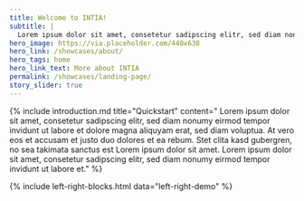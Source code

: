 ```yaml
---
title: Welcome to INTIA!
subtitle: |
  Lorem ipsum dolor sit amet, consetetur sadipscing elitr, sed diam nonumy eirmod tempor invidunt ut labore et dolore magna aliquyam erat, sed diam voluptua. At vero eos et accusam et justo duo dolores et ea rebum.
hero_image: https://via.placeholder.com/440x638
hero_link: /showcases/about/
hero_tags: home
hero_link_text: More about INTIA
permalink: /showcases/landing-page/
story_slider: true
---
```


{% include introduction.md title="Quickstart" content="
Lorem ipsum dolor sit amet, consetetur sadipscing elitr, sed diam nonumy eirmod tempor invidunt ut labore et dolore magna aliquyam erat, sed diam voluptua. At vero eos et accusam et justo duo dolores et ea rebum. Stet clita kasd gubergren, no sea takimata sanctus est Lorem ipsum dolor sit amet. Lorem ipsum dolor sit amet, consetetur sadipscing elitr, sed diam nonumy eirmod tempor invidunt ut labore et."
%}

{% include left-right-blocks.html data="left-right-demo" %}

